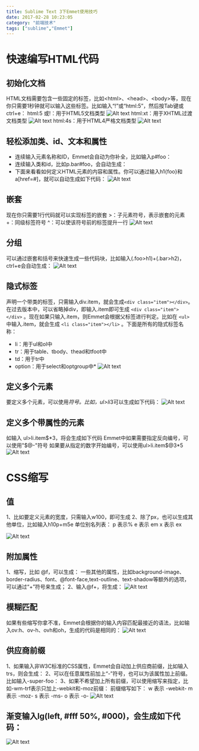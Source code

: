 ```yaml
---
title: Sublime Text 3下Emmet使用技巧
date: 2017-02-28 10:23:05
category: "前端技术"
tags: ["sublime","Emmet"]
---
```

# 快速编写HTML代码

## 初始化文档
HTML文档需要包含一些固定的标签，比如&lt;html&gt;、&lt;head&gt;、&lt;body&gt;等，现在你只需要1秒钟就可以输入这些标签。比如输入“!”或“html:5”，然后按Tab键或ctrl+e：
html:5 或!：用于HTML5文档类型
![Alt text](https://tawen.github.io/res/20170228html5.jpg)
html:xt：用于XHTML过渡文档类型
![Alt text](https://tawen.github.io/res/20170228htmlxt.jpg)
html:4s：用于HTML4严格文档类型
![Alt text](https://tawen.github.io/res/20170228html4s.jpg)

## 轻松添加类、id、文本和属性
* 连续输入元素名称和ID，Emmet会自动为你补全，比如输入p#foo：
* 连续输入类和id，比如p.bar#foo，会自动生成：
* 下面来看看如何定义HTML元素的内容和属性。你可以通过输入h1{foo}和a[href=#]，就可以自动生成如下代码：
![Alt text](https://tawen.github.io/res/20170228htmldemo1.jpg)

## 嵌套
现在你只需要1行代码就可以实现标签的嵌套
&gt;：子元素符号，表示嵌套的元素
+：同级标签符号
^：可以使该符号前的标签提升一行
![Alt text](https://tawen.github.io/res/20170228htmldemo2.jpg)

## 分组
可以通过嵌套和括号来快速生成一些代码块，比如输入(.foo>h1)+(.bar>h2)，ctrl+e会自动生成：
![Alt text](https://tawen.github.io/res/20170228htmldemo3.jpg)

## 隐式标签
声明一个带类的标签，只需输入div.item，就会生成`<div class="item"></div>`。在过去版本中，可以省略掉div，即输入.item即可生成 `<div class="item"></div>`  。现在如果只输入.item，则Emmet会根据父标签进行判定。比如在  `<ul>` 中输入.item，就会生成  `<li class="item"></li>`  。下面是所有的隐式标签名称：

* li：用于ul和ol中
* tr：用于table、tbody、thead和tfoot中
* td：用于tr中
* option：用于select和optgroup中* 
![Alt text](https://tawen.github.io/res/20170228htmldemo4.jpg)

## 定义多个元素
要定义多个元素，可以使用*符号。比如，ul>li*3可以生成如下代码：
![Alt text](https://tawen.github.io/res/20170228htmldemo5.jpg)

## 定义多个带属性的元素
如输入 ul>li.item$*3，将会生成如下代码
Emmet中如果需要指定反向编号，可以使用"$@-"符号
如果要从指定的数字开始编号，可以使用ul>li.item$@3*5
![Alt text](https://tawen.github.io/res/20170228htmldemo6.jpg)

# CSS缩写
## 值
1、比如要定义元素的宽度，只需输入w100，即可生成
2、除了px，也可以生成其他单位，比如输入h10p+m5e
单位别名列表：
p 表示%
e 表示 em
x 表示 ex

![Alt text](https://tawen.github.io/res/20170228cssdemo1.jpg)

## 附加属性
1、缩写，比如 @f，可以生成：
一些其他的属性，比如background-image、border-radius、font、@font-face,text-outline、text-shadow等额外的选项，可以通过“+”符号来生成；
2、输入@f+，将生成：
![Alt text](https://tawen.github.io/res/20170228cssdemo2.jpg)

## 模糊匹配
如果有些缩写你拿不准，Emmet会根据你的输入内容匹配最接近的语法，比如输入ov:h、ov-h、ovh和oh，生成的代码是相同的：
![Alt text](https://tawen.github.io/res/20170228cssdemo3.jpg)

## 供应商前缀
1、如果输入非W3C标准的CSS属性，Emmet会自动加上供应商前缀，比如输入trs，则会生成：
2、可以在任意属性前加上“-”符号，也可以为该属性加上前缀。比如输入-super-foo：
3、如果不希望加上所有前缀，可以使用缩写来指定，比如-wm-trf表示只加上-webkit和-moz前缀：
前缀缩写如下：
w 表示 -webkit-
m 表示 -moz-
s 表示 -ms-
o 表示 -o-
![Alt text](https://tawen.github.io/res/20170228cssdemo4.jpg)

## 渐变输入lg(left, #fff 50%, #000)，会生成如下代码：
![Alt text](https://tawen.github.io/res/20170228cssdemo5.jpg)